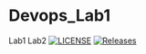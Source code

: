 # Devops_Lab1
Lab1
Lab2
[![LICENSE](https://img.shields.io/github/license/nyanlinnthant4430/Devops_Lab1?style=flat-square)](https://github.com/nyanlinnthant4430/Devops_Lab1/blob/master/LICENSE)
[![Releases](https://img.shields.io/github/v/release/nyanlinnthant4430/Devops_Lab1?style=flat-square)](https://github.com/nyanlinnthant4430/Devops_Lab1/releases)

